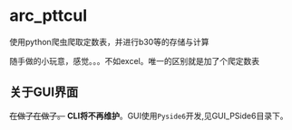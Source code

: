 # arc_pttcul

使用python爬虫爬取定数表，并进行b30等的存储与计算

随手做的小玩意，感觉。。。不如excel。唯一的区别就是加了个爬定数表

## 关于GUI界面

~~在做了在做了。~~
**CLI将不再维护**。GUI使用`Pyside6`开发,见GUI_PSide6目录下。
<!--
## 导入用户数据

只是爬定数表，用户数据还是要自己输入。如果之前自己做了excel表，只要按`曲名 难度 定数 成绩 潜力值`的表头导出csv，再替换`user_data_table.csv`文件就行了。**注意**：CLI程序的`user_data_table.csv`中没有表头（GUI为了和定数表兼容加了表头），且需要以`utf-8`的编码保存。

## 打包程序

使用`PyInstaller`进行单文件打包。打包好的程序在dist目录下。~~初次使用需要先生成两个表格。启动程序，先使用`1. 更新定数表`命令生成定数表`chart_constant_table.csv`。再使用`3. 添加新成绩`命令生成用户数据表`user_data_table.csv`。也可以自己导入用户数据，方法见上。

## 注意事项

* 在使用`1. 更新定数表`命令时，需要关闭代理，否则报错`requests.exceptions.SSLError`。
* 请按正常格式输入输出，没有做输入异常处理健壮性测试，非法输入只会boom。

## 待办事项

* ~~Qtpy做图形化界面(已完成)~~
* ~~更完善的用户引导（做了一点，但不多）~~
* ~~更全面的异常处理（GUI做了）~~
* ~~更精简的代码复用（GUI做了）~~
* -->